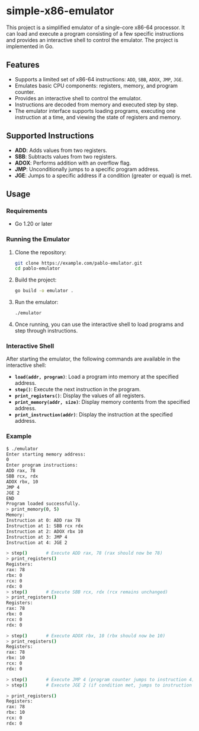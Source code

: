 # simple-x86-emulator

This project is a simplified emulator of a single-core x86-64 processor. It can load and execute a program consisting of a few specific instructions and provides an interactive shell to control the emulator. The project is implemented in Go.

## Features

- Supports a limited set of x86-64 instructions: `ADD`, `SBB`, `ADOX`, `JMP`, `JGE`.
- Emulates basic CPU components: registers, memory, and program counter.
- Provides an interactive shell to control the emulator.
- Instructions are decoded from memory and executed step by step.
- The emulator interface supports loading programs, executing one instruction at a time, and viewing the state of registers and memory.

## Supported Instructions

- **ADD**: Adds values from two registers.
- **SBB**: Subtracts values from two registers.
- **ADOX**: Performs addition with an overflow flag.
- **JMP**: Unconditionally jumps to a specific program address.
- **JGE**: Jumps to a specific address if a condition (greater or equal) is met.

## Usage

### Requirements

- Go 1.20 or later

### Running the Emulator

1. Clone the repository:

    ```bash
    git clone https://example.com/pablo-emulator.git
    cd pablo-emulator
    ```

2. Build the project:

    ```bash
    go build -o emulator .
    ```

3. Run the emulator:

    ```bash
    ./emulator
    ```

4. Once running, you can use the interactive shell to load programs and step through instructions.

### Interactive Shell

After starting the emulator, the following commands are available in the interactive shell:

- **`load(addr, program)`**: Load a program into memory at the specified address.
- **`step()`**: Execute the next instruction in the program.
- **`print_registers()`**: Display the values of all registers.
- **`print_memory(addr, size)`**: Display memory contents from the specified address.
- **`print_instruction(addr)`**: Display the instruction at the specified address.

### Example

```bash
$ ./emulator
Enter starting memory address:
0
Enter program instructions:
ADD rax, 78         
SBB rcx, rdx        
ADOX rbx, 10        
JMP 4              
JGE 2               
END
Program loaded successfully.
> print_memory(0, 5)
Memory:
Instruction at 0: ADD rax 78 
Instruction at 1: SBB rcx rdx 
Instruction at 2: ADOX rbx 10 
Instruction at 3: JMP 4
Instruction at 4: JGE 2

> step()       # Execute ADD rax, 78 (rax should now be 78)
> print_registers()
Registers:
rax: 78
rbx: 0
rcx: 0
rdx: 0
> step()       # Execute SBB rcx, rdx (rcx remains unchanged)
> print_registers()
Registers:
rax: 78
rbx: 0
rcx: 0
rdx: 0

> step()       # Execute ADOX rbx, 10 (rbx should now be 10)
> print_registers()
Registers:
rax: 78
rbx: 10
rcx: 0
rdx: 0

> step()       # Execute JMP 4 (program counter jumps to instruction 4)
> step()       # Execute JGE 2 (if condition met, jumps to instruction 2)

> print_registers()
Registers:
rax: 78
rbx: 10
rcx: 0
rdx: 0

```